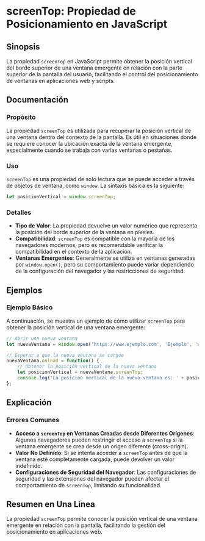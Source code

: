 <!--
Meta Description: # screenTop: Propiedad de Posicionamiento en JavaScript ## Sinopsis La propiedad `screenTop` en JavaScript permite obtener la posición vertical del bo...
Meta Keywords: screentop, ventana, del, posición, una
-->

# screenTop: Propiedad de Posicionamiento en JavaScript

## Sinopsis
La propiedad `screenTop` en JavaScript permite obtener la posición vertical del borde superior de una ventana emergente en relación con la parte superior de la pantalla del usuario, facilitando el control del posicionamiento de ventanas en aplicaciones web y scripts.

## Documentación
### Propósito
La propiedad `screenTop` es utilizada para recuperar la posición vertical de una ventana dentro del contexto de la pantalla. Es útil en situaciones donde se requiere conocer la ubicación exacta de la ventana emergente, especialmente cuando se trabaja con varias ventanas o pestañas.

### Uso
`screenTop` es una propiedad de solo lectura que se puede acceder a través de objetos de ventana, como `window`. La sintaxis básica es la siguiente:

```javascript
let posicionVertical = window.screenTop;
```

### Detalles
- **Tipo de Valor**: La propiedad devuelve un valor numérico que representa la posición del borde superior de la ventana en píxeles.
- **Compatibilidad**: `screenTop` es compatible con la mayoría de los navegadores modernos, pero es recomendable verificar la compatibilidad en el contexto de la aplicación.
- **Ventanas Emergentes**: Generalmente se utiliza en ventanas generadas por `window.open()`, pero su comportamiento puede variar dependiendo de la configuración del navegador y las restricciones de seguridad.

## Ejemplos
### Ejemplo Básico
A continuación, se muestra un ejemplo de cómo utilizar `screenTop` para obtener la posición vertical de una ventana emergente:

```javascript
// Abrir una nueva ventana
let nuevaVentana = window.open('https://www.ejemplo.com', 'Ejemplo', 'width=600,height=400');

// Esperar a que la nueva ventana se cargue
nuevaVentana.onload = function() {
    // Obtener la posición vertical de la nueva ventana
    let posicionVertical = nuevaVentana.screenTop;
    console.log('La posición vertical de la nueva ventana es: ' + posicionVertical + ' píxeles');
};
```

## Explicación
### Errores Comunes
- **Acceso a `screenTop` en Ventanas Creadas desde Diferentes Orígenes**: Algunos navegadores pueden restringir el acceso a `screenTop` si la ventana emergente se crea desde un origen diferente (cross-origin).
- **Valor No Definido**: Si se intenta acceder a `screenTop` antes de que la ventana esté completamente cargada, puede devolver un valor indefinido.
- **Configuraciones de Seguridad del Navegador**: Las configuraciones de seguridad y las extensiones del navegador pueden afectar el comportamiento de `screenTop`, limitando su funcionalidad.

## Resumen en Una Línea
La propiedad `screenTop` permite conocer la posición vertical de una ventana emergente en relación con la pantalla, facilitando la gestión del posicionamiento en aplicaciones web.